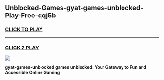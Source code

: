 
## Unblocked-Games-gyat-games-unblocked-Play-Free-qqj5b
<h3>
<a href="https://premium76.site?title=gyat-games-unblocked&ref=22A">CLICK TO PLAY</a></h3>
<hr>

<h3>
<a href="https://premium76.site?title=gyat-games-unblocked&ref=22A">CLICK 2 PLAY</a>
  
</h3>

<a href="https://premium76.site?title=gyat-games-unblocked&ref=22A"><img src="https://clearcache.store/games.png"></a>


**gyat-games-unblocked games unblocked: Your Gateway to Fun and Accessible Online Gaming**
